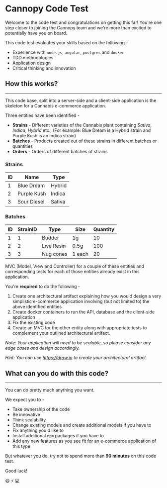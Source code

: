 # Cannopy Code Test

Welcome to the code test and congratulations on getting this far! You're one step closer to joining the Cannopy team and we're more than excited to potentially have you on board.

This code test evaluates your skills based on the following -
* Experience with `node.js`, `angular`, `postgres` and `docker`
* TDD methodologies
* Application design 
* Critical thinking and innovation


## How this works?
---
This code base, split into a server-side and a client-side application is the skeleton for a Cannabis e-commerce application.

Three entities have been identified -
* **Strains** - Different varieties of the Cannabis plant containing *Sativa*, *Indica*, *Hybrid* etc., (For example: Blue Dream is a Hybrid strain and Purple Kush is an Indica strain)
* **Batches** - Products created out of these strains in different batches or quantities
* **Orders** - Orders of different batches of strains

### Strains
| ID  | Name  | Type  |
|---|---|---|
|  1 | Blue Dream  | Hybrid  |
|  2 | Purple Kush  | Indica  |
|  3 | Sour Diesel  | Sativa  |

### Batches
| ID  | StrainID  | Type | Size  | Quantity |
|---|---|---|---|---|
|  1 | 1  |  Budder | 1g | 10
|  2 | 2  | Live Resin  |  0.5g | 100
|  3 | 3  | Nug cones  | 1 each | 20


MVC (Model, View and Controller) for a couple of these entities and corresponding tests for each of those entities already exist in this application.

You're **required** to do the following -
1. Create one architectural artifact explaining how you would design a very simplistic e-commerce application involving (but not limited to) the above identified entities
2. Create docker containers to run the API, database and the client-side application
3. Fix the existing code 
4. Create an MVC for the other entity along with appropriate tests to complement your outlined architectural artifact.

*Note: Your application will need to be scalable, so please consider any edge cases and design accordingly.* 

*Hint: You can use https://draw.io to create your architectural artifact*

## What can you do with this code?
---

You can do pretty much anything you want. 

We expect you to -

- Take ownership of the code
- Be innovative
- Think scalability
- Change existing models and create additional models if you have to
- Fix anything you'd like to
- Install additional `npm` packages if you have to
- Add any new features as you see fit for an e-commerce application of this type

But whatever you do, try not to spend more than **90 minutes** on this code test.

Good luck!

:smiley: :zap: :computer: